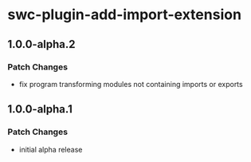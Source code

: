 # swc-plugin-add-import-extension

## 1.0.0-alpha.2

### Patch Changes

- fix program transforming modules not containing imports or exports

## 1.0.0-alpha.1

### Patch Changes

- initial alpha release
